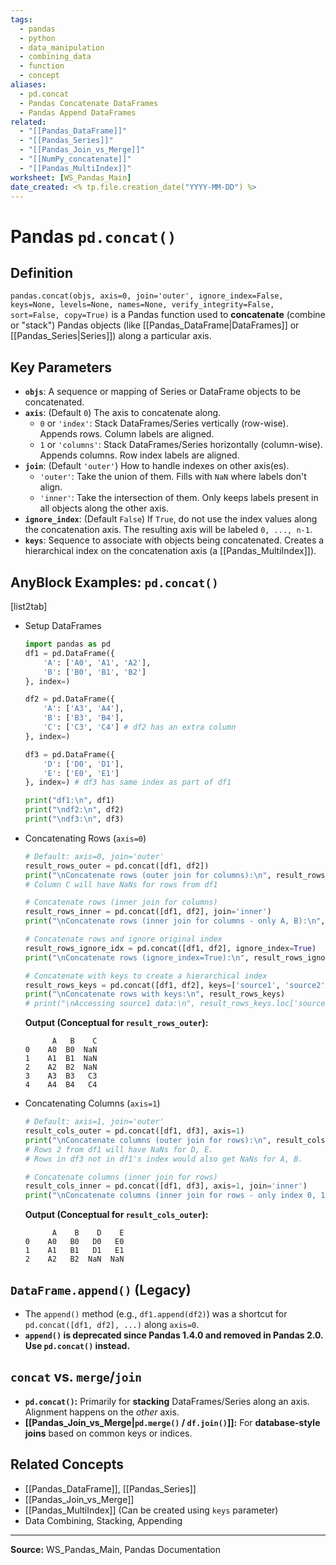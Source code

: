 ```yaml
---
tags:
  - pandas
  - python
  - data_manipulation
  - combining_data
  - function
  - concept
aliases:
  - pd.concat
  - Pandas Concatenate DataFrames
  - Pandas Append DataFrames
related:
  - "[[Pandas_DataFrame]]"
  - "[[Pandas_Series]]"
  - "[[Pandas_Join_vs_Merge]]"
  - "[[NumPy_concatenate]]"
  - "[[Pandas_MultiIndex]]"
worksheet: [WS_Pandas_Main]
date_created: <% tp.file.creation_date("YYYY-MM-DD") %>
---
```

# Pandas `pd.concat()`

## Definition

`pandas.concat(objs, axis=0, join='outer', ignore_index=False, keys=None, levels=None, names=None, verify_integrity=False, sort=False, copy=True)` is a Pandas function used to **concatenate** (combine or "stack") Pandas objects (like [[Pandas_DataFrame|DataFrames]] or [[Pandas_Series|Series]]) along a particular axis.

## Key Parameters

-   **`objs`**: A sequence or mapping of Series or DataFrame objects to be concatenated.
-   **`axis`**: (Default `0`) The axis to concatenate along.
    -   `0` or `'index'`: Stack DataFrames/Series vertically (row-wise). Appends rows. Column labels are aligned.
    -   `1` or `'columns'`: Stack DataFrames/Series horizontally (column-wise). Appends columns. Row index labels are aligned.
-   **`join`**: (Default `'outer'`) How to handle indexes on other axis(es).
    -   `'outer'`: Take the union of them. Fills with `NaN` where labels don't align.
    -   `'inner'`: Take the intersection of them. Only keeps labels present in all objects along the other axis.
-   **`ignore_index`**: (Default `False`) If `True`, do not use the index values along the concatenation axis. The resulting axis will be labeled `0, ..., n-1`.
-   **`keys`**: Sequence to associate with objects being concatenated. Creates a hierarchical index on the concatenation axis (a [[Pandas_MultiIndex]]).

## AnyBlock Examples: `pd.concat()`

[list2tab]
- Setup DataFrames
  ```python
  import pandas as pd
  df1 = pd.DataFrame({
      'A': ['A0', 'A1', 'A2'],
      'B': ['B0', 'B1', 'B2']
  }, index=)

  df2 = pd.DataFrame({
      'A': ['A3', 'A4'],
      'B': ['B3', 'B4'],
      'C': ['C3', 'C4'] # df2 has an extra column
  }, index=)

  df3 = pd.DataFrame({
      'D': ['D0', 'D1'],
      'E': ['E0', 'E1']
  }, index=) # df3 has same index as part of df1

  print("df1:\n", df1)
  print("\ndf2:\n", df2)
  print("\ndf3:\n", df3)
  ```

- Concatenating Rows (`axis=0`)
  ```python
  # Default: axis=0, join='outer'
  result_rows_outer = pd.concat([df1, df2])
  print("\nConcatenate rows (outer join for columns):\n", result_rows_outer)
  # Column C will have NaNs for rows from df1

  # Concatenate rows (inner join for columns)
  result_rows_inner = pd.concat([df1, df2], join='inner')
  print("\nConcatenate rows (inner join for columns - only A, B):\n", result_rows_inner)

  # Concatenate rows and ignore original index
  result_rows_ignore_idx = pd.concat([df1, df2], ignore_index=True)
  print("\nConcatenate rows (ignore_index=True):\n", result_rows_ignore_idx)

  # Concatenate with keys to create a hierarchical index
  result_rows_keys = pd.concat([df1, df2], keys=['source1', 'source2'])
  print("\nConcatenate rows with keys:\n", result_rows_keys)
  # print("\nAccessing source1 data:\n", result_rows_keys.loc['source1'])
  ```
  **Output (Conceptual for `result_rows_outer`):**
  ```
        A   B    C
  0    A0  B0  NaN
  1    A1  B1  NaN
  2    A2  B2  NaN
  3    A3  B3   C3
  4    A4  B4   C4
  ```

- Concatenating Columns (`axis=1`)
  ```python
  # Default: axis=1, join='outer'
  result_cols_outer = pd.concat([df1, df3], axis=1)
  print("\nConcatenate columns (outer join for rows):\n", result_cols_outer)
  # Rows 2 from df1 will have NaNs for D, E.
  # Rows in df3 not in df1's index would also get NaNs for A, B.

  # Concatenate columns (inner join for rows)
  result_cols_inner = pd.concat([df1, df3], axis=1, join='inner')
  print("\nConcatenate columns (inner join for rows - only index 0, 1):\n", result_cols_inner)
  ```
  **Output (Conceptual for `result_cols_outer`):**
  ```
        A    B    D    E
  0    A0   B0   D0   E0
  1    A1   B1   D1   E1
  2    A2   B2  NaN  NaN
  ```

## `DataFrame.append()` (Legacy)

- The `append()` method (e.g., `df1.append(df2)`) was a shortcut for `pd.concat([df1, df2], ...)` along `axis=0`.
- **`append()` is deprecated since Pandas 1.4.0 and removed in Pandas 2.0. Use `pd.concat()` instead.**

## `concat` vs. `merge`/`join`

- **`pd.concat()`:** Primarily for **stacking** DataFrames/Series along an axis. Alignment happens on the *other* axis.
- **[[Pandas_Join_vs_Merge|`pd.merge()` / `df.join()`]]:** For **database-style joins** based on common keys or indices.

## Related Concepts
- [[Pandas_DataFrame]], [[Pandas_Series]]
- [[Pandas_Join_vs_Merge]]
- [[Pandas_MultiIndex]] (Can be created using `keys` parameter)
- Data Combining, Stacking, Appending

---
**Source:** WS_Pandas_Main, Pandas Documentation